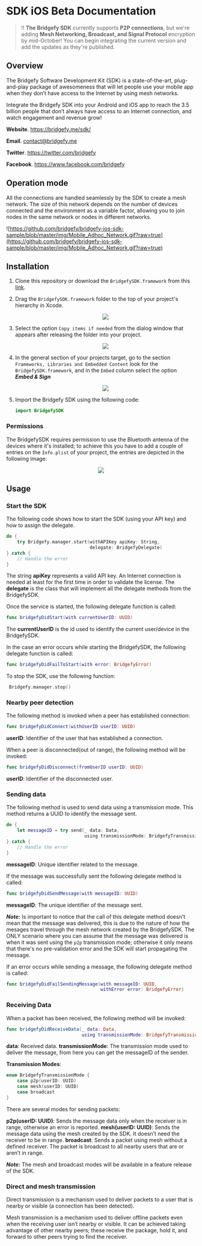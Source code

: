 # SDK iOS Beta Documentation

> :bangbang: **The Bridgefy SDK** currently supports **P2P connections**, but we're adding **Mesh Networking, Broadcast, and Signal Protocol** encryption by mid-October! You can begin integrating the current version and add the updates as they're published.

## Overview

The Bridgefy Software Development Kit (SDK) is a state-of-the-art, plug-and-play package of awesomeness that will let people use your mobile app when they don’t have access to the Internet by using mesh networks.

Integrate the Bridgefy SDK into your Android and iOS app to reach the 3.5 billion people that don’t always have access to an Internet connection, and watch engagement and revenue grow!

**Website**. https://bridgefy.me/sdk/

 **Email**. contact@bridgefy.me

**Twitter**. https://twitter.com/bridgefy 

**Facebook**. https://www.facebook.com/bridgefy

## Operation mode

All the connections are handled seamlessly by the SDK to create a mesh network. The size of this network depends on the number of devices connected and the environment as a variable factor, allowing you to join nodes in the same network or nodes in different networks.

![https://github.com/bridgefy/bridgefy-ios-sdk-sample/blob/master/img/Mobile_Adhoc_Network.gif?raw=true](https://github.com/bridgefy/bridgefy-ios-sdk-sample/blob/master/img/Mobile_Adhoc_Network.gif?raw=true)

## Installation

1. Clone this repository or download the `BridgefySDK.framework` from this [link](https://bridgefy.me/beta/BridgefySDK.xcframework.zip).
2. Drag the `BridgefySDK.framework` folder to the top of your project's hierarchy in Xcode.

    <p align=center>
    <img src="img/Installation1.png"/>
    </p>

3. Select the option `Copy items if needed` from the dialog window that appears after releasing the folder into your project.

    <p align=center>
    <img src="img/Installation2.png"/>
    </p>

4. In the general section of your projects target, go to the section `Frameworks, Libraries and Embedded Content` look for the `BridgefySDK.framework`, and in the `Embed` column select the option ***Embed & Sign***

    <p align=center>
    <img src="img/Installation3.png"/>
    </p>

5. Import the Bridgefy SDK using the following code:

    ```swift
    import BridgefySDK
    ```

### Permissions

The BridgefySDK requires permission to use the Bluetooth antenna of the devices where it's installed; to achieve this you have to add a couple of entries on the `Info.plist` of your project, the entries are depicted in the following image:

<p align=center>
<img src="img/Permissions.png"/>
</p>

## Usage

### Start the SDK

The following code shows how to start the SDK (using your API key) and how to assign the delegate.

```swift
do {
    try Bridgefy.manager.start(withAPIKey apiKey: String,
                               delegate: BridgefyDelegate)
} catch {
    // Handle the error
}

```

The string **apiKey** represents a valid API key. An Internet connection is needed at least for the first time in order to validate the license.
The **delegate** is the class that will implement all the delegate methods from the BridgefySDK.

Once the service is started, the following delegate function is called:

```swift
func bridgefyDidStart(with currentUserID: UUID)
```

The **currentUserID** is the id used to identify the current user/device in the BridgefySDK.

In the case an error occurs while starting the BridgefySDK, the following delegate function is called:

```swift
func bridgefyDidFailToStart(with error: BridgefyError)
```

To stop the SDK, use the following function:

```swift
 Bridgefy.manager.stop()
```

### Nearby peer detection

The following method is invoked when a peer has established connection:

```swift
func bridgefyDidConnect(withUserID userID: UUID)
```

**userID**: Identifier of the user that has established a connection.

When a peer is disconnected(out of range), the following method will be invoked:

```swift
func bridgefyDidDisconnect(fromUserID userID: UUID)
```

**userID**: Identifier of the disconnected user.

### Sending data

The following method is used to send data using a transmission mode. This method returns a UUID to identify the message sent.

```swift
do {
    let messageID = try send(_ data: Data,
                             using transmissionMode: BridgefyTransmissionMode)
} catch {
    // Handle the error
}
```

**messageID**: Unique identifier related to the message.

If the message was successfully sent the following delegate method is called:

```swift
func bridgefyDidSendMessage(with messageID: UUID)
```

**messageID**: The unique identifier of the message sent.

***Note:*** Is important to notice that the call of this delegate method doesn't mean that the message was delivered, this is due to the nature of how the mesages travel through the mesh network created by the BridgefySDK. The ONLY scenario where you can assume that the message was delivered is when it was sent using the `p2p` transmission mode; otherwise it only means that there's no pre-validation error and the SDK will start propagating the message.

If an error occurs while sending a message, the following delegate method is called:

```swift
func bridgefyDidFailSendingMessage(with messageID: UUID,
                                   withError error: BridgefyError)
```

### Receiving Data

When a packet has been received, the following method will be invoked:

```swift
func bridgefyDidReceiveData(_ data: Data,
                            using transmissionMode: BridgefyTransmissionMode)
```

**data**: Received data.
**transmissionMode**: The transmission mode used to deliver the message, from here you can get the messageID of the sender.

**Transmission Modes**:

```swift
enum BridgefyTransmissionMode {
    case p2p(userID: UUID)
    case mesh(userID: UUID)
    case broadcast
}
```

There are several modes for sending packets:

**p2p(userID: UUID)**: Sends the message data only when the receiver is in range, otherwise an error is reported.
**mesh(userID: UUID)**: Sends the message data using the mesh created by the SDK. It doesn’t need the receiver to be in range. 
**broadcast**: Sends a packet using mesh without a defined receiver. The packet is broadcast to all nearby users that are or aren’t in range.

***Note:*** The mesh and broadcast modes will be available in a feature release of the SDK.

### Direct and mesh transmission

Direct transmission is a mechanism used to deliver packets to a user that is nearby or visible (a connection has been detected).

Mesh transmission is a mechanism used to deliver offline packets even when the receiving user isn’t nearby or visible. It can be achieved taking advantage of other nearby peers; these receive the package, hold it, and forward to other peers trying to find the receiver.

